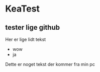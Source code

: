 # KeaTest
## tester lige github

Her er lige lidt tekst
- wow
- ja

Dette er noget tekst der kommer fra min pc